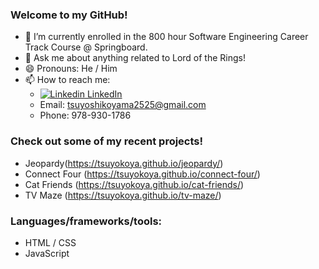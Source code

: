 ### Welcome to my GitHub!

- 🌱 I’m currently enrolled in the 800 hour Software Engineering Career Track Course @ Springboard.
- 💬 Ask me about anything related to Lord of the Rings!
- 😄 Pronouns: He / Him
- 📫 How to reach me: 
  - [![Linkedin](https://i.stack.imgur.com/gVE0j.png) LinkedIn](https://www.linkedin.com/in/tsuyoshi-koyama-2018/)
  - Email: tsuyoshikoyama2525@gmail.com
  - Phone: 978-930-1786

### Check out some of my recent projects!
  - Jeopardy(https://tsuyokoya.github.io/jeopardy/)
  - Connect Four (https://tsuyokoya.github.io/connect-four/)
  - Cat Friends (https://tsuyokoya.github.io/cat-friends/)
  - TV Maze (https://tsuyokoya.github.io/tv-maze/)

### Languages/frameworks/tools: 
  - HTML / CSS
  - JavaScript
<!--   - Python
  - Flask
  - Node
  - Express
  - React
  - SQL
  - MongoDB/Mongoose
  - Git -->
